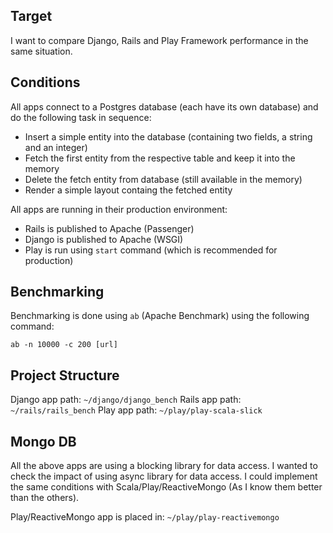 ## Target ##
I want to compare Django, Rails and Play Framework performance in the same situation.

## Conditions ##
All apps connect to a Postgres database (each have its own database) and do the following task in sequence:

- Insert a simple entity into the database (containing two fields, a string and an integer)
- Fetch the first entity from the respective table and keep it into the memory
- Delete the fetch entity from database (still available in the memory)
- Render a simple layout containg the fetched entity

All apps are running in their production environment:

- Rails is published to Apache (Passenger)
- Django is published to Apache (WSGI)
- Play is run using `start` command (which is recommended for production)

## Benchmarking ##
Benchmarking is done using `ab` (Apache Benchmark) using the following command:
```
ab -n 10000 -c 200 [url]
```

## Project Structure ##
Django app path: `~/django/django_bench` 
Rails app path: `~/rails/rails_bench` 
Play app path: `~/play/play-scala-slick` 

## Mongo DB ##
All the above apps are using a blocking library for data access. I wanted to check the impact of using async library for data access. I could implement the same conditions with Scala/Play/ReactiveMongo (As I know them better than the others).

Play/ReactiveMongo app is placed in: `~/play/play-reactivemongo`